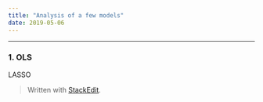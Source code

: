 ```yaml
---
title: "Analysis of a few models"
date: 2019-05-06
---
```


---------------------
### 1.  OLS

LASSO




> Written with [StackEdit](https://stackedit.io/).
<!--stackedit_data:
eyJoaXN0b3J5IjpbMTExNjIyNDAyNCw4NDE5MzI3OTBdfQ==
-->